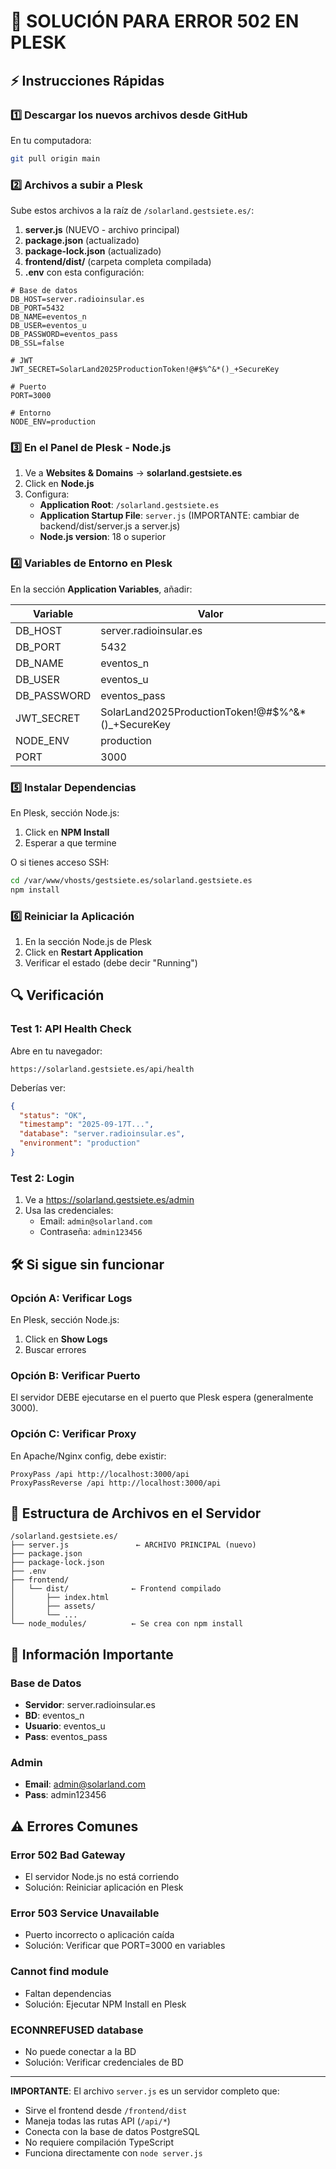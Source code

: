 # 🚨 SOLUCIÓN PARA ERROR 502 EN PLESK

## ⚡ Instrucciones Rápidas

### 1️⃣ Descargar los nuevos archivos desde GitHub

En tu computadora:
```bash
git pull origin main
```

### 2️⃣ Archivos a subir a Plesk

Sube estos archivos a la raíz de `/solarland.gestsiete.es/`:

1. **server.js** (NUEVO - archivo principal)
2. **package.json** (actualizado)
3. **package-lock.json** (actualizado)
4. **frontend/dist/** (carpeta completa compilada)
5. **.env** con esta configuración:

```env
# Base de datos
DB_HOST=server.radioinsular.es
DB_PORT=5432
DB_NAME=eventos_n
DB_USER=eventos_u
DB_PASSWORD=eventos_pass
DB_SSL=false

# JWT
JWT_SECRET=SolarLand2025ProductionToken!@#$%^&*()_+SecureKey

# Puerto
PORT=3000

# Entorno
NODE_ENV=production
```

### 3️⃣ En el Panel de Plesk - Node.js

1. Ve a **Websites & Domains** → **solarland.gestsiete.es**
2. Click en **Node.js**
3. Configura:
   - **Application Root**: `/solarland.gestsiete.es`
   - **Application Startup File**: `server.js` (IMPORTANTE: cambiar de backend/dist/server.js a server.js)
   - **Node.js version**: 18 o superior

### 4️⃣ Variables de Entorno en Plesk

En la sección **Application Variables**, añadir:

| Variable | Valor |
|----------|-------|
| DB_HOST | server.radioinsular.es |
| DB_PORT | 5432 |
| DB_NAME | eventos_n |
| DB_USER | eventos_u |
| DB_PASSWORD | eventos_pass |
| JWT_SECRET | SolarLand2025ProductionToken!@#$%^&*()_+SecureKey |
| NODE_ENV | production |
| PORT | 3000 |

### 5️⃣ Instalar Dependencias

En Plesk, sección Node.js:
1. Click en **NPM Install**
2. Esperar a que termine

O si tienes acceso SSH:
```bash
cd /var/www/vhosts/gestsiete.es/solarland.gestsiete.es
npm install
```

### 6️⃣ Reiniciar la Aplicación

1. En la sección Node.js de Plesk
2. Click en **Restart Application**
3. Verificar el estado (debe decir "Running")

## 🔍 Verificación

### Test 1: API Health Check
Abre en tu navegador:
```
https://solarland.gestsiete.es/api/health
```

Deberías ver:
```json
{
  "status": "OK",
  "timestamp": "2025-09-17T...",
  "database": "server.radioinsular.es",
  "environment": "production"
}
```

### Test 2: Login
1. Ve a https://solarland.gestsiete.es/admin
2. Usa las credenciales:
   - Email: `admin@solarland.com`
   - Contraseña: `admin123456`

## 🛠️ Si sigue sin funcionar

### Opción A: Verificar Logs
En Plesk, sección Node.js:
1. Click en **Show Logs**
2. Buscar errores

### Opción B: Verificar Puerto
El servidor DEBE ejecutarse en el puerto que Plesk espera (generalmente 3000).

### Opción C: Verificar Proxy
En Apache/Nginx config, debe existir:
```
ProxyPass /api http://localhost:3000/api
ProxyPassReverse /api http://localhost:3000/api
```

## 📝 Estructura de Archivos en el Servidor

```
/solarland.gestsiete.es/
├── server.js               ← ARCHIVO PRINCIPAL (nuevo)
├── package.json
├── package-lock.json
├── .env
├── frontend/
│   └── dist/              ← Frontend compilado
│       ├── index.html
│       ├── assets/
│       └── ...
└── node_modules/          ← Se crea con npm install
```

## 🔑 Información Importante

### Base de Datos
- **Servidor**: server.radioinsular.es
- **BD**: eventos_n
- **Usuario**: eventos_u
- **Pass**: eventos_pass

### Admin
- **Email**: admin@solarland.com
- **Pass**: admin123456

## ⚠️ Errores Comunes

### Error 502 Bad Gateway
- El servidor Node.js no está corriendo
- Solución: Reiniciar aplicación en Plesk

### Error 503 Service Unavailable
- Puerto incorrecto o aplicación caída
- Solución: Verificar que PORT=3000 en variables

### Cannot find module
- Faltan dependencias
- Solución: Ejecutar NPM Install en Plesk

### ECONNREFUSED database
- No puede conectar a la BD
- Solución: Verificar credenciales de BD

---

**IMPORTANTE**: El archivo `server.js` es un servidor completo que:
- Sirve el frontend desde `/frontend/dist`
- Maneja todas las rutas API (`/api/*`)
- Conecta con la base de datos PostgreSQL
- No requiere compilación TypeScript
- Funciona directamente con `node server.js`